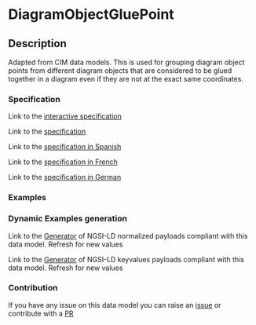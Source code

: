 # DiagramObjectGluePoint

## Description 

Adapted from CIM data models. This is used for grouping diagram object points from different diagram objects that are considered to be glued together in a diagram even if they are not at the exact same coordinates.
### Specification

Link to the [interactive specification](https://swagger.lab.fiware.org/?url=https://smart-data-models.github.io/dataModel.EnergyCIM/DiagramObjectGluePoint/swagger.yaml)

Link to the [specification](https://smart-data-models.github.io/dataModel.EnergyCIM/DiagramObjectGluePoint/doc/spec.md)

Link to the [specification in Spanish](https://smart-data-models.github.io/dataModel.EnergyCIM/DiagramObjectGluePoint/doc/spec_ES.md)

Link to the [specification in French](https://smart-data-models.github.io/dataModel.EnergyCIM/DiagramObjectGluePoint/doc/spec_FR.md)

Link to the [specification in German](https://smart-data-models.github.io/dataModel.EnergyCIM/DiagramObjectGluePoint/doc/spec_DE.md)
### Examples
### Dynamic Examples generation

Link to the [Generator](https://smartdatamodels.org/extra/ngsi-ld_generator_v0.92.php?schemaUrl=https://raw.githubusercontent.com/smart-data-models/dataModel.EnergyCIM/master/DiagramObjectGluePoint/schema.json&email=info@smartdatamodels.org) of NGSI-LD normalized payloads compliant with this data model. Refresh for new values

Link to the [Generator](https://smartdatamodels.org/extra/ngsi-ld_generator_keyvalues_v0.92.php?schemaUrl=https://raw.githubusercontent.com/smart-data-models/dataModel.EnergyCIM/master/DiagramObjectGluePoint/schema.json&email=info@smartdatamodels.org) of NGSI-LD keyvalues payloads compliant with this data model. Refresh for new values
### Contribution

 If you have any issue on this data model you can raise an [issue](https://github.com/smart-data-models/dataModel.EnergyCIM/issues)  or contribute with a [PR](https://github.com/smart-data-models/dataModel.EnergyCIM/pulls)